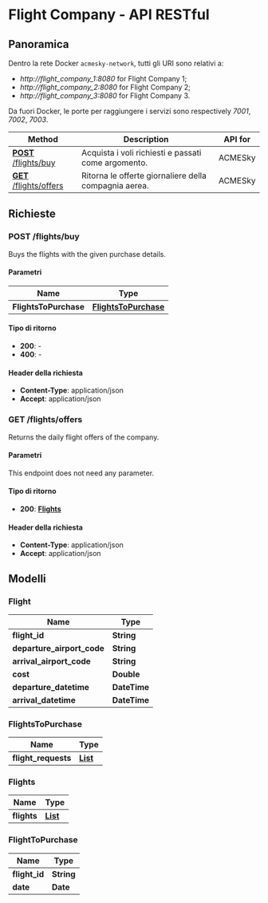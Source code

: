 # Flight Company - API RESTful

## Panoramica

Dentro la rete Docker `acmesky-network`, tutti gli URI sono relativi a:

- *http://flight_company_1:8080* for Flight Company 1;
- *http://flight_company_2:8080*  for Flight Company 2;
- *http://flight_company_3:8080* for Flight Company 3.


Da fuori Docker, le porte per raggiungere i servizi sono respectively *7001*, *7002*, *7003*.

| Method                                      | Description                                           | API for |
|---------------------------------------------|-------------------------------------------------------|---------|
| [**POST** /flights/buy](#buyflights)        | Acquista i voli richiesti e passati come argomento.   | ACMESky |
| [**GET** /flights/offers](#getflightoffers) | Ritorna le offerte giornaliere della compagnia aerea. | ACMESky |

## Richieste

<a name="buyFlights"></a>
### **POST** /flights/buy
Buys the flights with the given purchase details.

#### Parametri

| Name                  | Type                                                 |
|-----------------------|------------------------------------------------------|
| **FlightsToPurchase** | [**FlightsToPurchase**](#flightstopurchase) |

#### Tipo di ritorno

- **200**: -
- **400**: -

#### Header della richiesta

- **Content-Type**: application/json
- **Accept**: application/json

<a name="getFlightOffers"></a>
### **GET** /flights/offers
Returns the daily flight offers of the company.

#### Parametri
This endpoint does not need any parameter.

#### Tipo di ritorno

- **200**: [**Flights**](#flights)

#### Header della richiesta

- **Content-Type**: application/json
- **Accept**: application/json

## Modelli

<a name="flight"></a>
### Flight

| Name                         | Type         |
|------------------------------|--------------|
| **flight\_id**               | **String**   |
| **departure\_airport\_code** | **String**   |
| **arrival\_airport\_code**   | **String**   |
| **cost**                     | **Double**   |
| **departure\_datetime**      | **DateTime** |
| **arrival\_datetime**        | **DateTime** |

<a name="flightstopurchase"></a>
### FlightsToPurchase

| Name                 | Type                                              |
|----------------------|---------------------------------------------------|
| **flight\_requests** | [**List<FlightToPurchase>**](#flighttopurchase) |

<a name="flights"></a>
### Flights

| Name        | Type                          |
|-------------|-------------------------------|
| **flights** | [**List<Flight>**](#flight) |

<a name="flighttopurchase"></a>
### FlightToPurchase

| Name           | Type       |
|----------------|------------|
| **flight\_id** | **String** |
| **date**       | **Date**   |
